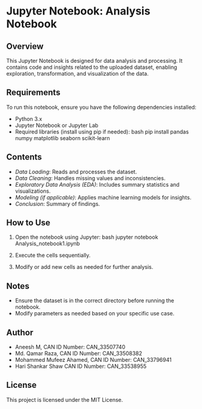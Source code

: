 # Jupyter Notebook: Analysis Notebook

## Overview
This Jupyter Notebook is designed for data analysis and processing. It contains code and insights related to the uploaded dataset, enabling exploration, transformation, and visualization of the data.

## Requirements
To run this notebook, ensure you have the following dependencies installed:
- Python 3.x
- Jupyter Notebook or Jupyter Lab
- Required libraries (install using pip if needed):
  bash
  pip install pandas numpy matplotlib seaborn scikit-learn
  

## Contents
- *Data Loading*: Reads and processes the dataset.
- *Data Cleaning*: Handles missing values and inconsistencies.
- *Exploratory Data Analysis (EDA)*: Includes summary statistics and visualizations.
- *Modeling (if applicable)*: Applies machine learning models for insights.
- *Conclusion*: Summary of findings.

## How to Use
1. Open the notebook using Jupyter:
   bash
   jupyter notebook Analysis_notebook1.ipynb
   
2. Execute the cells sequentially.
3. Modify or add new cells as needed for further analysis.

## Notes
- Ensure the dataset is in the correct directory before running the notebook.
- Modify parameters as needed based on your specific use case.

## Author
- Aneesh M, CAN ID Number: CAN_33507740
- Md. Qamar Raza, CAN ID Number: CAN_33508382
- Mohammed Mufeez Ahamed, CAN ID Number: CAN_33796941
- Hari Shankar Shaw CAN ID Number: CAN_33538955

## License
This project is licensed under the MIT License.
